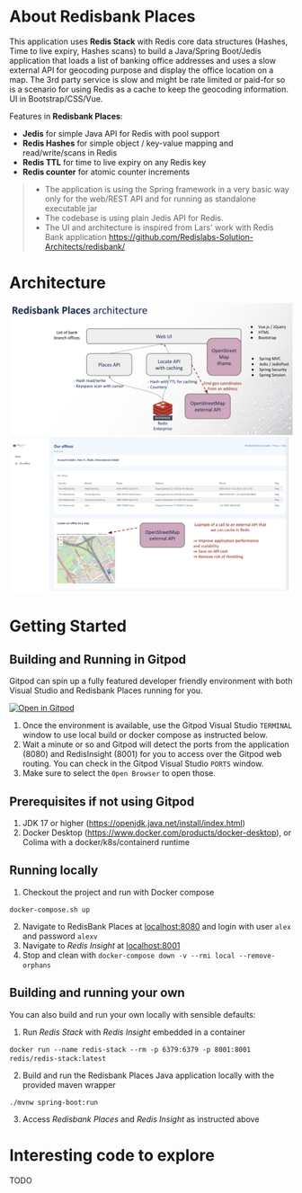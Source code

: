 # About Redisbank Places

This application uses **Redis Stack** with Redis core data structures (Hashes, Time to live expiry, Hashes scans) to build a
Java/Spring Boot/Jedis application that loads a list of banking office addresses and uses a slow external API for geocoding
purpose and display the office location on a map. 
The 3rd party service is slow and might be rate limited or paid-for so is a scenario for using Redis as a cache to keep the geocoding information. 
UI in Bootstrap/CSS/Vue.

Features in **Redisbank Places**:

- **Jedis** for simple Java API for Redis with pool support
- **Redis Hashes** for simple object / key-value mapping and read/write/scans in Redis
- **Redis TTL** for time to live expiry on any Redis key
- **Redis counter** for atomic counter increments

> - The application is using the Spring framework in a very basic way only for the web/REST API and for running as standalone executable jar
> - The codebase is using plain Jedis API for Redis.
> - The UI and architecture is inspired from Lars' work with Redis Bank application https://github.com/Redislabs-Solution-Architects/redisbank/ 

# Architecture
<img src="img_architecture.png"/>

<img src="img_redisbankplaces.png"/>

# Getting Started

## Building and Running in Gitpod

Gitpod can spin up a fully featured developer friendly environment with both Visual Studio and Redisbank Places running for you.

[![Open in Gitpod](https://gitpod.io/button/open-in-gitpod.svg)](https://gitpod.io/https://github.com/alexvasseur/redisbankplaces)

1. Once the environment is available, use the Gitpod Visual Studio `TERMINAL` window to use local build or docker compose as instructed below.
2. Wait a minute or so and Gitpod will detect the ports from the application (8080) and RedisInsight (8001) for you to access over the Gitpod web routing. You can check in the Gitpod Visual Studio `PORTS` window.
3. Make sure to select the `Open Browser` to open those.

## Prerequisites if not using Gitpod

1. JDK 17 or higher (https://openjdk.java.net/install/index.html)
2. Docker Desktop (https://www.docker.com/products/docker-desktop), or Colima with a docker/k8s/containerd runtime

## Running locally

1. Checkout the project and run with Docker compose
```
docker-compose.sh up
```
2. Navigate to RedisBank Places at [localhost:8080](http://localhost:8080) and login with user `alex` and password `alexv`
3. Navigate to *Redis Insight* at [localhost:8001](http://localhost:8001)
4. Stop and clean with `docker-compose down -v --rmi local --remove-orphans`

## Building and running your own

You can also build and run your own locally with sensible defaults:
1. Run *Redis Stack* with *Redis Insight* embedded in a container
```
docker run --name redis-stack --rm -p 6379:6379 -p 8001:8001 redis/redis-stack:latest
```
2. Build and run the Redisbank Places Java application locally with the provided maven wrapper
```
./mvnw spring-boot:run
```
3. Access *Redisbank Places* and *Redis Insight* as instructed above

# Interesting code to explore

TODO
